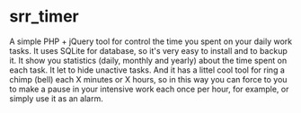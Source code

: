 # srr_timer
A simple PHP + jQuery tool for control the time you spent on your daily work tasks. It uses SQLite for database, so it's very easy to install and to backup it.  It show you statistics (daily, monthly and yearly) about the time spent on each task. It let to hide unactive tasks. And it has a littel cool tool for ring a chimp (bell) each X minutes or X hours,  so in this way you can force to you to make a pause in your intensive work each once per hour, for example, or simply use it as an alarm.
